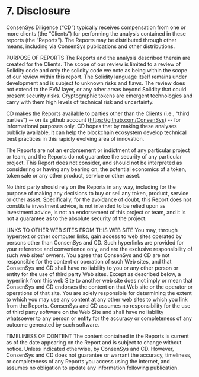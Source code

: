 # 7. Disclosure

ConsenSys Diligence (“CD”) typically receives compensation from one or more clients (the “Clients”) for performing the analysis contained in these reports (the “Reports”). The Reports may be distributed through other means, including via ConsenSys publications and other distributions.

PURPOSE OF REPORTS
The Reports and the analysis described therein are created for the Clients. The scope of our review is limited to a review of Solidity code and only the solidity code we note as being within the scope of our review within this report. The Solidity language itself remains under development and is subject to unknown risks and flaws. The review does not extend to the EVM layer, or any other areas beyond Solidity that could present security risks. Cryptographic tokens are emergent technologies and carry with them high levels of technical risk and uncertainty.

CD makes the Reports available to parties other than the Clients (i.e., “third parties”) -- on its github account (https://github.com/ConsenSys) -- for informational purposes only. CD hopes that by making these analyses publicly available, it can help the blockchain ecosystem develop technical best practices in this rapidly evolving area of innovation.

The Reports are not an endorsement or indictment of any particular project or team, and the Reports do not guarantee the security of any particular project. This Report does not consider, and should not be interpreted as considering or having any bearing on, the potential economics of a token, token sale or any other product, service or other asset.

No third party should rely on the Reports in any way, including for the purpose of making any decisions to buy or sell any token, product, service or other asset. Specifically, for the avoidance of doubt, this Report does not constitute investment advice, is not intended to be relied upon as investment advice, is not an endorsement of this project or team, and it is not a guarantee as to the absolute security of the project.

 LINKS TO OTHER WEB SITES FROM THIS WEB SITE
You may, through hypertext or other computer links, gain access to web sites operated by persons other than ConsenSys and CD. Such hyperlinks are provided for your reference and convenience only, and are the exclusive responsibility of such web sites' owners. You agree that ConsenSys and CD are not responsible for the content or operation of such Web sites, and that ConsenSys and CD shall have no liability to you or any other person or entity for the use of third party Web sites. Except as described below, a hyperlink from this web Site to another web site does not imply or mean that ConsenSys and CD endorses the content on that Web site or the operator or operations of that site. You are solely responsible for determining the extent to which you may use any content at any other web sites to which you link from the Reports. ConsenSys and CD assumes no responsibility for the use of third party software on the Web Site and shall have no liability whatsoever to any person or entity for the accuracy or completeness of any outcome generated by such software.

TIMELINESS OF CONTENT
The content  contained in the Reports is current as of the date appearing on the Report and is subject to change without notice. Unless indicated otherwise, by ConsenSys and CD. However, ConsenSys and CD does not guarantee or warrant the accuracy, timeliness, or completeness of any Reports you access using the internet, and assumes no obligation to update any information following publication.
